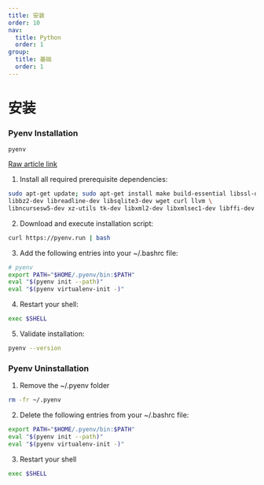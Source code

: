 ```yaml
---
title: 安装
order: 10
nav:
  title: Python
  order: 1
group:
  title: 基础
  order: 1
---
```


# 安装

### Pyenv Installation

`pyenv` 

[Raw article link](https://brain2life.hashnode.dev/how-to-install-pyenv-python-version-manager-on-ubuntu-2004)

1. Install all required prerequisite dependencies:

```bash
sudo apt-get update; sudo apt-get install make build-essential libssl-dev zlib1g-dev \
libbz2-dev libreadline-dev libsqlite3-dev wget curl llvm \
libncursesw5-dev xz-utils tk-dev libxml2-dev libxmlsec1-dev libffi-dev liblzma-dev
```

2. Download and execute installation script:

```bash
curl https://pyenv.run | bash
```

3. Add the following entries into your ~/.bashrc file:


```bash
# pyenv
export PATH="$HOME/.pyenv/bin:$PATH"
eval "$(pyenv init --path)"
eval "$(pyenv virtualenv-init -)"
```

4. Restart your shell:

```bash
exec $SHELL
```

5. Validate installation:

```bash
pyenv --version
```

### Pyenv Uninstallation

1. Remove the ~/.pyenv folder

```bash
rm -fr ~/.pyenv
```

2. Delete the following entries from your ~/.bashrc file:

```bash
export PATH="$HOME/.pyenv/bin:$PATH"
eval "$(pyenv init --path)"
eval "$(pyenv virtualenv-init -)"
```

3. Restart your shell

```bash
exec $SHELL
```
